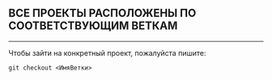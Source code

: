 ## ВСЕ ПРОЕКТЫ РАСПОЛОЖЕНЫ ПО СООТВЕТСТВУЮЩИМ ВЕТКАМ 
---
Чтобы зайти на конкретный проект, пожалуйста пишите:

    git checkout <ИмяВетки>

